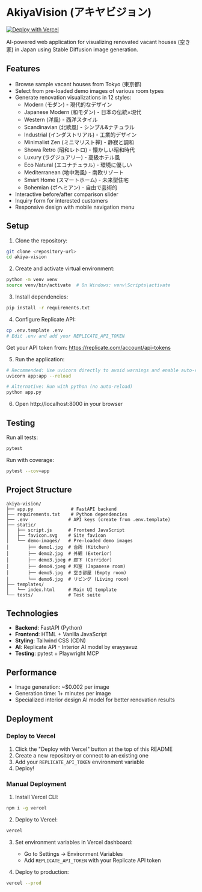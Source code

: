 # AkiyaVision (アキヤビジョン)

[![Deploy with Vercel](https://vercel.com/button)](https://vercel.com/new/clone?repository-url=https%3A%2F%2Fgithub.com%2Fmtfum%2Fakiya-vision&env=REPLICATE_API_TOKEN&envDescription=API%20token%20for%20Replicate%20AI%20service&envLink=https%3A%2F%2Freplicate.com%2Faccount%2Fapi-tokens)

AI-powered web application for visualizing renovated vacant houses (空き家) in Japan using Stable Diffusion image generation.

## Features

- Browse sample vacant houses from Tokyo (東京都)
- Select from pre-loaded demo images of various room types
- Generate renovation visualizations in 12 styles:
  - Modern (モダン) - 現代的なデザイン
  - Japanese Modern (和モダン) - 日本の伝統×現代
  - Western (洋風) - 西洋スタイル
  - Scandinavian (北欧風) - シンプル&ナチュラル
  - Industrial (インダストリアル) - 工業的デザイン
  - Minimalist Zen (ミニマリスト禅) - 静寂と調和
  - Showa Retro (昭和レトロ) - 懐かしい昭和時代
  - Luxury (ラグジュアリー) - 高級ホテル風
  - Eco Natural (エコナチュラル) - 環境に優しい
  - Mediterranean (地中海風) - 南欧リゾート
  - Smart Home (スマートホーム) - 未来型住宅
  - Bohemian (ボヘミアン) - 自由で芸術的
- Interactive before/after comparison slider
- Inquiry form for interested customers
- Responsive design with mobile navigation menu

## Setup

1. Clone the repository:
```bash
git clone <repository-url>
cd akiya-vision
```

2. Create and activate virtual environment:
```bash
python -m venv venv
source venv/bin/activate  # On Windows: venv\Scripts\activate
```

3. Install dependencies:
```bash
pip install -r requirements.txt
```

4. Configure Replicate API:
```bash
cp .env.template .env
# Edit .env and add your REPLICATE_API_TOKEN
```

Get your API token from: https://replicate.com/account/api-tokens

5. Run the application:
```bash
# Recommended: Use uvicorn directly to avoid warnings and enable auto-reload
uvicorn app:app --reload

# Alternative: Run with python (no auto-reload)
python app.py
```

6. Open http://localhost:8000 in your browser

## Testing

Run all tests:
```bash
pytest
```

Run with coverage:
```bash
pytest --cov=app
```

## Project Structure

```
akiya-vision/
├── app.py              # FastAPI backend
├── requirements.txt    # Python dependencies
├── .env               # API keys (create from .env.template)
├── static/
│   ├── script.js      # Frontend JavaScript
│   ├── favicon.svg    # Site favicon
│   └── demo-images/   # Pre-loaded demo images
│       ├── demo1.jpg  # 台所 (Kitchen)
│       ├── demo2.jpg  # 外観 (Exterior)
│       ├── demo3.jpeg # 廊下 (Corridor)
│       ├── demo4.jpeg # 和室 (Japanese room)
│       ├── demo5.jpg  # 空き部屋 (Empty room)
│       └── demo6.jpg  # リビング (Living room)
├── templates/
│   └── index.html     # Main UI template
└── tests/             # Test suite
```

## Technologies

- **Backend**: FastAPI (Python)
- **Frontend**: HTML + Vanilla JavaScript
- **Styling**: Tailwind CSS (CDN)
- **AI**: Replicate API - Interior AI model by erayyavuz
- **Testing**: pytest + Playwright MCP

## Performance

- Image generation: ~$0.002 per image
- Generation time: 1+ minutes per image
- Specialized interior design AI model for better renovation results

## Deployment

### Deploy to Vercel

1. Click the "Deploy with Vercel" button at the top of this README
2. Create a new repository or connect to an existing one
3. Add your `REPLICATE_API_TOKEN` environment variable
4. Deploy!

### Manual Deployment

1. Install Vercel CLI:
```bash
npm i -g vercel
```

2. Deploy to Vercel:
```bash
vercel
```

3. Set environment variables in Vercel dashboard:
   - Go to Settings → Environment Variables
   - Add `REPLICATE_API_TOKEN` with your Replicate API token

4. Deploy to production:
```bash
vercel --prod
```